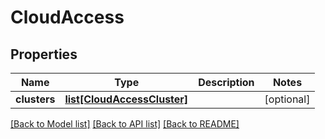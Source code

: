 # CloudAccess

## Properties
Name | Type | Description | Notes
------------ | ------------- | ------------- | -------------
**clusters** | [**list[CloudAccessCluster]**](CloudAccessCluster.md) |  | [optional] 

[[Back to Model list]](../README.md#documentation-for-models) [[Back to API list]](../README.md#documentation-for-api-endpoints) [[Back to README]](../README.md)


